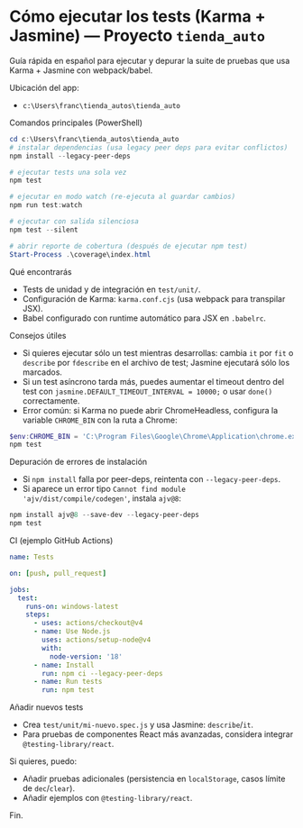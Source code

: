 # Cómo ejecutar los tests (Karma + Jasmine) — Proyecto `tienda_auto`

Guía rápida en español para ejecutar y depurar la suite de pruebas que usa Karma + Jasmine con webpack/babel.

Ubicación del app:
- `c:\Users\franc\tienda_autos\tienda_auto`

Comandos principales (PowerShell)
```powershell
cd c:\Users\franc\tienda_autos\tienda_auto
# instalar dependencias (usa legacy peer deps para evitar conflictos)
npm install --legacy-peer-deps

# ejecutar tests una sola vez
npm test

# ejecutar en modo watch (re-ejecuta al guardar cambios)
npm run test:watch

# ejecutar con salida silenciosa
npm test --silent

# abrir reporte de cobertura (después de ejecutar npm test)
Start-Process .\coverage\index.html
```

Qué encontrarás
- Tests de unidad y de integración en `test/unit/`.
- Configuración de Karma: `karma.conf.cjs` (usa webpack para transpilar JSX).
- Babel configurado con runtime automático para JSX en `.babelrc`.

Consejos útiles
- Si quieres ejecutar sólo un test mientras desarrollas: cambia `it` por `fit` o `describe` por `fdescribe` en el archivo de test; Jasmine ejecutará sólo los marcados.
- Si un test asíncrono tarda más, puedes aumentar el timeout dentro del test con `jasmine.DEFAULT_TIMEOUT_INTERVAL = 10000;` o usar `done()` correctamente.
- Error común: si Karma no puede abrir ChromeHeadless, configura la variable `CHROME_BIN` con la ruta a Chrome:
```powershell
$env:CHROME_BIN = 'C:\Program Files\Google\Chrome\Application\chrome.exe'
npm test
```

Depuración de errores de instalación
- Si `npm install` falla por peer-deps, reintenta con `--legacy-peer-deps`.
- Si aparece un error tipo `Cannot find module 'ajv/dist/compile/codegen'`, instala `ajv@8`:
```powershell
npm install ajv@8 --save-dev --legacy-peer-deps
npm test
```

CI (ejemplo GitHub Actions)
```yaml
name: Tests

on: [push, pull_request]

jobs:
  test:
    runs-on: windows-latest
    steps:
      - uses: actions/checkout@v4
      - name: Use Node.js
        uses: actions/setup-node@v4
        with:
          node-version: '18'
      - name: Install
        run: npm ci --legacy-peer-deps
      - name: Run tests
        run: npm test
```

Añadir nuevos tests
- Crea `test/unit/mi-nuevo.spec.js` y usa Jasmine: `describe`/`it`.
- Para pruebas de componentes React más avanzadas, considera integrar `@testing-library/react`.

Si quieres, puedo:
- Añadir pruebas adicionales (persistencia en `localStorage`, casos límite de `dec`/`clear`).
- Añadir ejemplos con `@testing-library/react`.

Fin.
